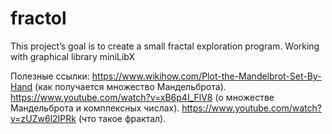 # fractol
This project’s goal is to create a small fractal exploration program. Working with graphical library miniLibX
 
 Полезные ссылки:
https://www.wikihow.com/Plot-the-Mandelbrot-Set-By-Hand (как получается множество Мандельброта). 
https://www.youtube.com/watch?v=xB6p4I_FlV8 (о множестве Мандельброта и комплексных числах). 
https://www.youtube.com/watch?v=zUZw6l2IPRk (что такое фрактал). 

